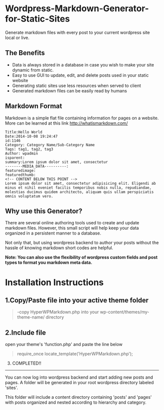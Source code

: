 Wordpress-Markdown-Generator-for-Static-Sites
===========

Generate markdown files with every post to your current wordpress site local or live.

The Benefits
------------

 - Data is always stored in a database in case you wish to make your site dynamic from static.
 - Easy to use GUI to update, edit, and delete posts used in your static website
 - Generating static sites use less resources when served to client
 - Generated markdown files can be easily read by humans

Markdown Format
-----------------------------
Markdown is a simple flat file containing information for pages on a website. More can be learned at this link
http://whatismarkdown.com/

    Title:Hello World
    Date:2014-10-08 19:24:47
    id:1146
    Category: Category Name/Sub-Category Name
    Tags: tag1, tag2, tag3
    Author: wpadmin
    isparent:
    summary:Lorem ipsum dolor sit amet, consectetur 
    --------MEDIA_DATA----------:
    featuredimage:
    featuredthumb:
    <!-- CONTENT BELOW THIS POINT -->
    Lorem ipsum dolor sit amet, consectetur adipisicing elit. Eligendi ab minus et nihil eveniet facilis temporibus nobis nulla, repudiandae, molestias ducimus quidem architecto, aliquam quis ullam perspiciatis omnis voluptatum vero.


Why use this Generator?
-----------------------------
There are several online authoring tools used to create and update markdown files. However, this small script will help keep your data organized in a persistent manner to a database.

Not only that, but using wordpress backend to author your posts without the hassle of knowing markdown short codes are helpful.

**Note: You can also use the flexibility of wordpress custom fields and post types to format you markdown meta data.**

Installation Instructions
=====================

1.Copy/Paste file into your active theme folder
----------
> -copy HyperWPMarkdown.php into your wp-content/themes/my-theme-name/ directory


2.Include file
---------
open your theme's 'function.php' and paste the line below 
>  require_once locate_template('HyperWPMarkdown.php');   

3. COMPLETED!!
---------
You can now log into wordpress backend and start adding new posts and pages. A folder will be generated in your root wordpress directory labeled 'sites'.

This folder will include a content directory containing 'posts' and 'pages' with posts organized and nested according to hierarchy and category.

